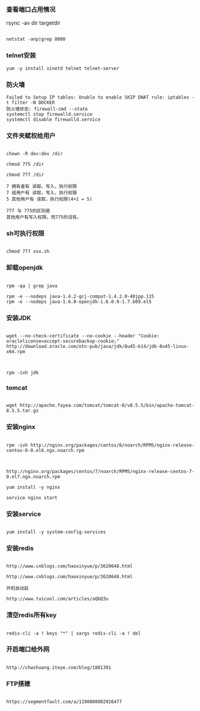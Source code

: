 ### 查看端口占用情况
rsync -av dir targetdir
```

netstat -anp|grep 8080

```

### telnet安装

```
yum -y install xinetd telnet telnet-server
```

### 防火墙

```
Failed to Setup IP tables: Unable to enable SKIP DNAT rule: iptables -t filter -N DOCKER
防火墙状态: firewall-cmd --state
systemctl stop firewalld.service
systemctl disable firewalld.service
```


### 文件夹赋权给用户

```

chown -R dev:dev /dir

chmod 775 /dir

chmod 777 /dir

7 拥有者有 读取，写入，执行权限
7 组用户有 读取，写入，执行权限
5 其他用户有 读取，执行权限(4+1 = 5)

777 与 775的区别是
其他用户有写入权限，而775的没有。

```

### sh可执行权限

```

chmod 777 xxx.sh

```

### 卸载openjdk

```

rpm -qa | grep java

rpm -e --nodeps java-1.4.2-gcj-compat-1.4.2.0-40jpp.115
rpm -e --nodeps java-1.6.0-openjdk-1.6.0.0-1.7.b09.el5

```

### 安装JDK

```

wget --no-check-certificate --no-cookie --header "Cookie: oraclelicense=accept-securebackup-cookie;" http://download.oracle.com/otn-pub/java/jdk/8u45-b14/jdk-8u45-linux-x64.rpm



rpm -ivh jdk

```

### tomcat

```

wget http://apache.fayea.com/tomcat/tomcat-8/v8.5.5/bin/apache-tomcat-8.5.5.tar.gz

```

### 安装nginx

```

rpm -ivh http://nginx.org/packages/centos/6/noarch/RPMS/nginx-release-centos-6-0.el6.ngx.noarch.rpm



http://nginx.org/packages/centos/7/noarch/RPMS/nginx-release-centos-7-0.el7.ngx.noarch.rpm

yum install -y nginx

service nginx start

```

### 安装service

```

yum install -y system-config-services

```

### 安装redis

```

http://www.cnblogs.com/haoxinyue/p/3620648.html

http://www.cnblogs.com/haoxinyue/p/3620648.html

开机自动启

http://www.tuicool.com/articles/aQbQ3u

```

### 清空redis所有key

```

redis-cli -a ! keys "*" | xargs redis-cli -a ! del

```

### 开启端口给外网

```

http://chwshuang.iteye.com/blog/1881391

```

### FTP搭建

```

https://segmentfault.com/a/1190000002926477

```